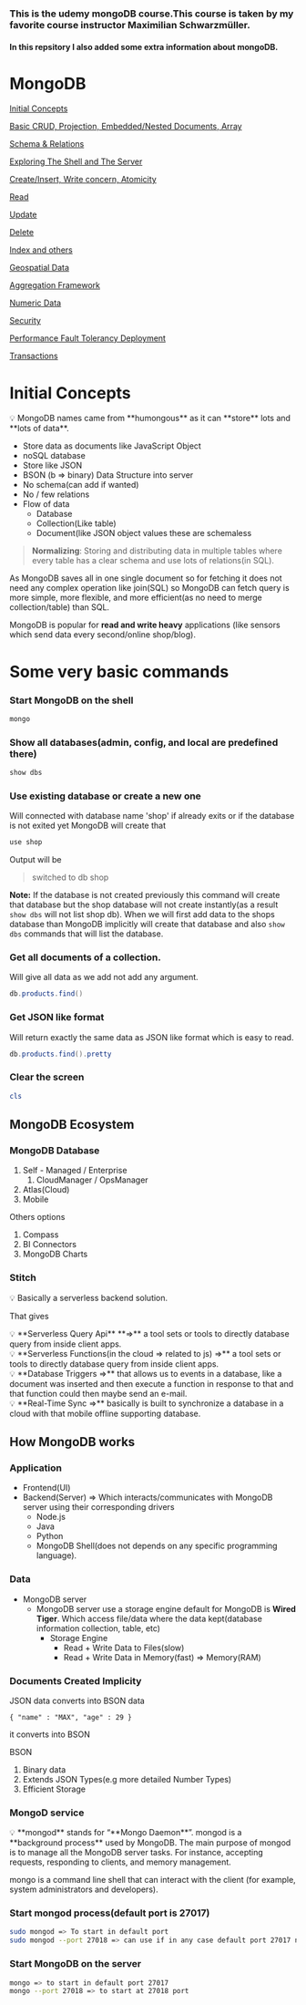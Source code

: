 ### This is the udemy mongoDB course.This course is taken by my favorite course instructor Maximilian Schwarzmüller.
#### In this repsitory I also added some extra information about mongoDB. 
# MongoDB

[Initial Concepts](readme.md)

[Basic CRUD, Projection, Embedded/Nested Documents, Array]()

[Schema & Relations]()

[Exploring The Shell and The Server]()

[Create/Insert, Write concern, Atomicity]()

[Read]()

[Update]()

[Delete]()

[Index and others]()

[Geospatial Data]()

[Aggregation Framework]()

[Numeric Data]()

[Security]()

[Performance Fault Tolerancy Deployment]()

[Transactions]()


# Initial Concepts

<aside>
💡 MongoDB names came from **humongous** as it can **store** lots and **lots of data**.

- Store data as documents like JavaScript Object
- noSQL database
- Store like JSON
- BSON (b ⇒ binary) Data Structure into server
- No schema(can add if wanted)
- No / few relations
- Flow of data
    - Database
    - Collection(Like table)
    - Document(like JSON object values these are schemaless
</aside>

> **Normalizing**: Storing and distributing data in multiple tables where every table has a clear schema and use lots of relations(in SQL).
> 

As MongoDB saves all in one single document so for fetching it does not need any complex operation like join(SQL) so MongoDB can fetch query is more simple, more flexible, and more efficient(as no need to merge collection/table) than SQL. 

MongoDB is popular for **read and write heavy** applications (like sensors which send data every second/online shop/blog).

# Some very basic commands

### Start MongoDB on the shell

```powershell
mongo
```

### Show all databases(admin, config, and local are predefined there)

```powershell
show dbs
```

### Use existing database or create a new one

Will connected with database name 'shop' if already exits or if the database is not exited yet MongoDB will create that

```powershell
use shop
```

Output will be

> switched to db shop
> 

**Note:** If the database is not created previously this command will create that database but the shop database will not create instantly(as a result `show dbs` will not list shop db). When we will first add data to the shops database than MongoDB implicitly will create that database and also `show dbs` commands that will list the database.

### Get all documents of a collection.

Will give all data as we add not add any argument.

```powershell
db.products.find()
```

### Get JSON like format

Will return exactly the same data as JSON like format which is easy to read.

```powershell
db.products.find().pretty
```

### Clear the screen

```powershell
cls
```

## MongoDB Ecosystem

### MongoDB Database

1. Self - Managed / Enterprise
    1. CloudManager / OpsManager
2. Atlas(Cloud) 
3. Mobile

Others options

1. Compass
2. BI Connectors
3. MongoDB Charts

### Stitch

<aside>
💡 Basically a serverless backend solution.

</aside>

That gives

<aside>
💡 **Serverless Query Api** **⇒** a tool sets or tools to directly database query from inside client apps.

</aside>

<aside>
💡 **Serverless Functions(in the cloud ⇒ related to js) ⇒** a tool sets or tools to directly database query from inside client apps.

</aside>

<aside>
💡 **Database Triggers ⇒** that allows us to events in a database, like a document was inserted and then execute a function in response to that and that function could then maybe send an e-mail.

</aside>

<aside>
💡 **Real-Time Sync ⇒** basically is built to synchronize a database in a cloud with that mobile offline supporting database.

</aside>

## How MongoDB works

### Application

- Frontend(UI)
- Backend(Server) ⇒ Which interacts/communicates with MongoDB server using their corresponding drivers
    - Node.js
    - Java
    - Python
    - MongoDB Shell(does not depends on any specific programming language).

### Data

- MongoDB server
    - MongoDB server use a storage engine default for MongoDB is **Wired Tiger**. Which access file/data where the data kept(database information collection, table, etc)
        - Storage Engine
            - Read + Write Data to Files(slow)
            - Read + Write Data in Memory(fast) ⇒ Memory(RAM)

### Documents Created Implicity

JSON data converts into BSON data

`{
  "name" : "MAX",
  "age" : 29
}`

it converts into BSON

BSON 

1. Binary data 
2. Extends JSON Types(e.g more detailed Number Types) 
3. Efficient Storage

### MongoD service

<aside>
💡 **mongod** stands for “**Mongo Daemon**”. mongod is a **background process** used by MongoDB. The main purpose of mongod is to manage all the MongoDB server tasks. For instance, accepting requests, responding to clients, and memory management.

mongo is a command line shell that can interact with the client (for example, system administrators and developers).

</aside>

### Start mongod process(default port is 27017)

```bash
sudo mongod => To start in default port
sudo mongod --port 27018 => can use if in any case default port 27017 not available 
```

### Start MongoDB on the server

```bash
mongo => to start in default port 27017
mongo --port 27018 => to start at 27018 port 
```
